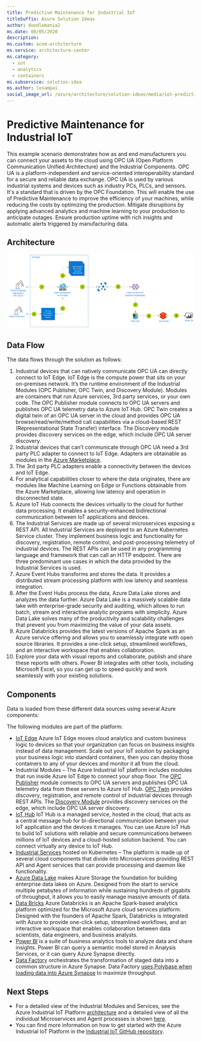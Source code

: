 ```yaml
---
title: Predictive Maintenance for Industrial IoT
titleSuffix: Azure Solution Ideas
author: doodlemania2
ms.date: 08/05/2020
description: 
ms.custom: acom-architecture
ms.service: architecture-center
ms.category:
  - iot
  - analytics
  - containers
ms.subservice: solution-idea
ms.author: losampai
social_image_url: /azure/architecture/solution-ideas/media/iot-predictive-maintenance.png
---
```


# Predictive Maintenance for Industrial IoT

This example scenario demonstrates how as and end manufacturers you can connect your assets to the cloud using OPC UA (Open Platform Communication Unified Architecture) and the Industrial Components. OPC UA is a platform-independent and service-oriented interoperability standard for a secure and reliable data exchange. OPC UA is used by various industrial systems and devices such as industry PCs, PLCs, and sensors. It's a standard that is driven by the OPC Foundation. This will enable the use of Predictive Maintenance to improve the efficiency of your machines, while reducing the costs by optimizing the production. Mitigate disruptions by applying advanced analytics and machine learning to your production to anticipate outages. Ensure production uptime with rich insights and automatic alerts triggered by manufacturing data.

## Architecture

![Architecture Diagram](../media/iot-predictive-maintenance.png)

## Data Flow

The data flows through the solution as follows:

1. Industrial devices that can natively communicate OPC UA can directly connect to IoT Edge. IoT Edge is the compute power that sits on your on-premises network. It’s the runtime environment of the Industrial Modules (OPC Publisher, OPC Twin, and Discovery Module). Modules are containers that run Azure services, 3rd party services, or your own code. The OPC Publisher module connects to OPC UA servers and publishes OPC UA telemetry data to Azure IoT Hub. OPC Twin creates a digital twin of an OPC UA server in the cloud and provides OPC UA browse/read/write/method call capabilities via a cloud-based REST (Representational State Transfer) interface. The Discovery module provides discovery services on the edge, which include OPC UA server discovery.
2. Industrial devices that can’t communicate through OPC UA need a 3rd party PLC adapter to connect to IoT Edge. Adapters are obtainable as modules in the [Azure Marketplace](https://azuremarketplace.microsoft.com/marketplace/).
3. The 3rd party PLC adapters enable a connectivity between the devices and IoT Edge.
4. For analytical capabilities closer to where the data originates, there are modules like Machine Learning on Edge or Functions obtainable from the Azure Marketplace, allowing low latency and operation in disconnected state.
5. Azure IoT Hub connects the devices virtually to the cloud for further data processing. It enables a security-enhanced bidirectional communication between IoT applications and devices.
6. The Industrial Services are made up of several microservices exposing a REST API. All Industrial Services are deployed to an Azure Kubernetes Service cluster. They implement business logic and functionality for discovery, registration, remote control, and post-processing telemetry of industrial devices. The REST APIs can be used in any programming language and framework that can call an HTTP endpoint. There are three predominant use cases in which the data provided by the Industrial Services is used.
7. Azure Event Hubs transforms and stores the data. It provides a distributed stream processing platform with low latency and seamless integration.
8. After the Event Hubs process the data, Azure Data Lake stores and analyzes the data further. Azure Data Lake is a massively scalable data lake with enterprise-grade security and auditing, which allows to run batch, stream and interactive analytic programs with simplicity. Azure Data Lake solves many of the productivity and scalability challenges that prevent you from maximizing the value of your data assets.
9. Azure Databricks provides the latest versions of Apache Spark as an Azure service offering and allows you to seamlessly integrate with open source libraries. It provides a one-click setup, streamlined workflows, and an interactive workspace that enables collaboration.
10. Explore your data with visual reports and collaborate, publish and share these reports with others. Power BI integrates with other tools, including Microsoft Excel, so you can get up to speed quickly and work seamlessly with your existing solutions.

## Components

Data is loaded from these different data sources using several Azure components:

The following modules are part of the platform:

- [IoT Edge](/azure/iot-edge/about-iot-edge) Azure IoT Edge moves cloud analytics and custom business logic to devices so that your organization can focus on business insights instead of data management. Scale out your IoT solution by packaging your business logic into standard containers, then you can deploy those containers to any of your devices and monitor it all from the cloud.
- Industrial Modules – The Azure Industrial IoT platform includes modules that run inside Azure IoT Edge to connect your shop floor. The [OPC Publisher](https://github.com/Azure/Industrial-IoT/blob/master/docs/modules/publisher.md) module connects to OPC UA servers and publishes OPC UA telemetry data from these servers to Azure IoT Hub. [OPC Twin](https://github.com/Azure/Industrial-IoT/blob/master/docs/modules/twin.md) provides discovery, registration, and remote control of industrial devices through REST APIs. The [Discovery Module](https://github.com/Azure/Industrial-IoT/blob/master/docs/modules/discovery.md) provides discovery services on the edge, which include OPC UA server discovery.
- [IoT Hub](https://docs.microsoft.com/azure/iot-hub/) IoT Hub is a managed service, hosted in the cloud, that acts as a central message hub for bi-directional communication between your IoT application and the devices it manages. You can use Azure IoT Hub to build IoT solutions with reliable and secure communications between millions of IoT devices and a cloud-hosted solution backend. You can connect virtually any device to IoT Hub.
- [Industrial Services](https://github.com/Azure/Industrial-IoT/tree/master/docs/services) hosted on Kubernetes – The platform is made up of several cloud components that divide into Microservices providing REST API and Agent services that can provide processing and daemon like functionality.
- [Azure Data Lake](/azure/storage/blobs/data-lake-storage-introduction) makes Azure Storage the foundation for building enterprise data lakes on Azure. Designed from the start to service multiple petabytes of information while sustaining hundreds of gigabits of throughput, it allows you to easily manage massive amounts of data.
- [Data Bricks](/azure/azure-databricks/) Azure Databricks is an Apache Spark-based analytics platform optimized for the Microsoft Azure cloud services platform. Designed with the founders of Apache Spark, Databricks is integrated with Azure to provide one-click setup, streamlined workflows, and an interactive workspace that enables collaboration between data scientists, data engineers, and business analysts.
- [Power BI](/power-bi) is a suite of business analytics tools to analyze data and share insights. Power BI can query a semantic model stored in Analysis Services, or it can query Azure Synapse directly.
- [Data Factory](/azure/data-factory) orchestrates the transformation of staged data into a common structure in Azure Synapse. Data Factory [uses Polybase when loading data into Azure Synapse](/azure/data-factory/connector-azure-sql-data-warehouse#use-polybase-to-load-data-into-azure-sql-data-warehouse) to maximize throughput.

## Next Steps

- For a detailed view of the Industrial Modules and Services, see the Azure Industrial IoT Platform [architecture](https://github.com/Azure/Industrial-IoT/blob/master/docs/architecture.md) and a detailed view of all the individual Microservices and Agent processes is shown [here](https://github.com/Azure/Industrial-IoT/blob/master/docs/architecture-details.md).
- You can find more information on how to get started with the Azure Industrial IoT Platform in the [Industrial IoT GitHub repository](https://github.com/Azure/Industrial-IoT/blob/master/docs/architecture-details.md).
